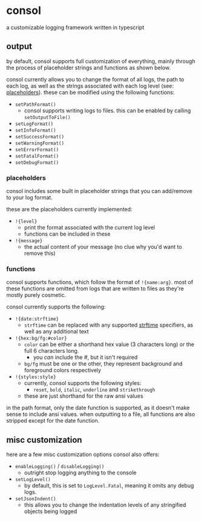 # consol
a customizable logging framework written in typescript


## output
by default, consol supports full customization of everything, mainly through the process of placeholder strings and functions as shown below.

consol currently allows you to change the format of all logs, the path to each log, as well as the strings associated with each log level (see: [placeholders](#placeholders)). these can be modified using the following functions:
- `setPathFormat()`
  - consol supports writing logs to files. this can be enabled by calling `setOutputToFile()`
- `setLogFormat()`
- `setInfoFormat()`
- `setSuccessFormat()`
- `setWarningFormat()`
- `setErrorFormat()`
- `setFatalFormat()`
- `setDebugFormat()`


### placeholders
consol includes some built in placeholder strings that you can add/remove to your log format.

these are the placeholders currently implemented:
- `!{level}`
  - print the format associated with the current log level
  - functions can be included in these
- `!{message}`
  - the actual content of your message (no clue why you'd want to remove this)


### functions
consol supports functions, which follow the format of `!{name:arg}`. most of these functions are omitted from logs that are written to files as they're mostly purely cosmetic.

consol currently supports the following:
- `!{date:strftime}`
  - `strftime` can be replaced with any supported [strftime](https://github.com/samsonjs/strftime?tab=readme-ov-file#supported-specifiers) specifiers, as well as any additional text
- `!{hex:bg/fg:#color}`
  - `color` can be either a shorthand hex value (3 characters long) or the full 6 characters long.
    - you *can* include the #, but it isn't required
  - `bg/fg` must be one or the other, they represent background and foreground colors respectively
- `!{styles:style}`
  - currently, consol supports the following styles:
    - `reset`, `bold`, `italic`, `underline` and `strikethrough`
  - these are just shorthand for the raw ansi values

in the path format, only the date function is supported, as it doesn't make sense to include ansi values.
when outputting to a file, all functions are also stripped except for the date function.


## misc customization
here are a few misc customization options consol also offers:
- `enableLogging()` / `disableLogging()`
  - outright stop logging anything to the console
- `setLogLevel()`
  - by default, this is set to `LogLevel.Fatal`, meaning it omits any debug logs.
- `setJsonIndent()`
  - this allows you to change the indentation levels of any stringified objects being logged